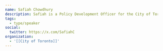 ```yaml
---
name: Safiah Chowdhury
description: Safiah is a Policy Development Officer for the City of Toronto, interested in the intersections of policy development and ground insights/knowledge for the purposes of poverty reduction.
tags:
  - type/speaker
social:
  twitter: https://x.com/SafiahC
organization:
  - '[[City of Toronto]]'
---
```


